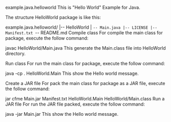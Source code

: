 example.java.helloworld
This is "Hello World" Example for Java.

The structure HelloWorld package is like this:

example.java.helloworld/
|-- HelloWorld
|   `-- Main.java
|-- LICENSE
|-- Manifest.txt
`-- README.md
Compile class
For compile the main class for package, execute the follow command:

javac HelloWorld/Main.java
This generate the Main.class file into HelloWorld directory.

Run class
For run the main class for package, execute the follow command:

java -cp . HelloWorld.Main
This show the Hello world message.

Create a JAR file
For pack the main class for package as a JAR file, execute the follow command:

jar cfme Main.jar Manifest.txt HelloWorld.Main HelloWorld/Main.class
Run a JAR file
For run the JAR file packed, execute the follow command:

java -jar Main.jar
This show the Hello world message.
